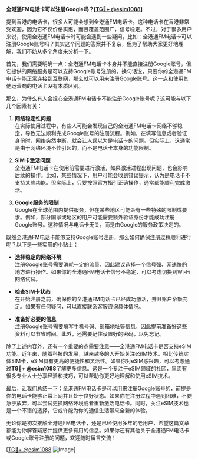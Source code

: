**全港通FM电话卡可以注册Google吗？[[TG💪+ @esim1088](https://t.me/s/esim1088)]**

提到香港的电话卡，很多人可能会想到全港通FM电话卡。这种电话卡在香港非常受欢迎，因为它不仅价格实惠，而且覆盖范围广，信号稳定。不过，对于很多用户来说，使用全港通FM电话卡时可能会遇到一些疑问，比如：全港通FM电话卡可以注册Google账号吗？其实这个问题的答案并不复杂，但为了帮助大家更好地理解，我们不妨从多个角度来分析一下。

首先，我们需要明确一点：全港通FM电话卡本身并不能直接注册Google账号，但它提供的网络服务是可以支持Google账号注册的。换句话说，只要你的全港通FM电话卡能正常连接到互联网，那么就可以用来注册Google账号。这一点和使用其他运营商的电话卡没有本质区别。

那么，为什么有人会担心全港通FM电话卡不能注册Google账号呢？这可能与以下几个因素有关：

1. **网络稳定性问题**  
   在实际使用过程中，有些人可能会发现自己的全港通FM电话卡网络不够稳定，导致无法顺利完成Google账号的注册流程。例如，在填写信息或者验证身份时，网络突然中断，就会让人误以为是电话卡的问题。但实际上，这通常是由于网络环境不佳引起的，而不是电话卡本身的功能限制。

2. **SIM卡激活问题**  
   全港通FM电话卡在使用前需要进行激活，如果激活过程出现问题，也会影响后续的操作。比如，某些情况下，用户可能会收到错误提示，认为是电话卡不支持某些功能。但实际上，只要按照官方指引正确操作，通常都能顺利完成激活。

3. **Google服务的限制**  
   Google在全球范围内提供服务，但在某些地区可能会有一些特殊的限制或要求。例如，部分国家或地区的用户可能需要额外验证身份才能成功注册Google账号。这种情况与电话卡无关，而是由Google的服务政策决定的。

既然全港通FM电话卡能够支持Google账号注册，那么如何确保注册过程顺利进行呢？以下是一些实用的小贴士：

- **选择稳定的网络环境**  
  注册Google账号需要消耗一定的流量，因此建议选择一个信号强、网速快的地方进行操作。如果你的全港通FM电话卡信号不稳定，可以考虑切换到Wi-Fi网络试试。

- **检查SIM卡状态**  
  在开始注册之前，确保你的全港通FM电话卡已经成功激活，并且账户余额充足。如果有任何疑问，可以直接联系客服咨询具体情况。

- **准备好必要的信息**  
  注册Google账号需要填写手机号码、邮箱地址等信息，因此提前准备好这些资料可以节省时间。此外，还需要记住设置好的密码，以免忘记。

除了上述内容外，还有一个重要的点需要注意——全港通FM电话卡是否支持eSIM功能。近年来，随着科技的发展，越来越多的人开始关注eSIM技术。相比传统实体SIM卡，eSIM具有更高的便捷性和灵活性。如果你对eSIM感兴趣，可以考虑通过**TG💪+ @esim1088**了解更多信息。这是一个专注于eSIM领域的社区，里面有很多专业人士分享经验和技巧，可以帮助你更好地理解和使用eSIM技术。

最后，让我们总结一下：全港通FM电话卡是可以用来注册Google账号的，前提是你的电话卡能够正常上网并且处于良好状态。如果你在注册过程中遇到困难，不要急于放弃，可以尝试更换网络环境或者重新激活电话卡。同时，关注eSIM技术也是一个不错的选择，它或许能为你的通信生活带来全新的体验。

无论你是初次接触全港通FM电话卡，还是已经使用多年的老用户，希望这篇文章都能为你解答疑惑并提供更多有用的信息。如果你还有其他关于全港通FM电话卡或Google账号注册的问题，欢迎随时留言交流！

[[TG💪+ @esim1088](https://t.me/s/esim1088) ![Image](https://i.postimg.cc/4NQfJmqS/Snipaste-2025-05-13-00-14-12.png)]